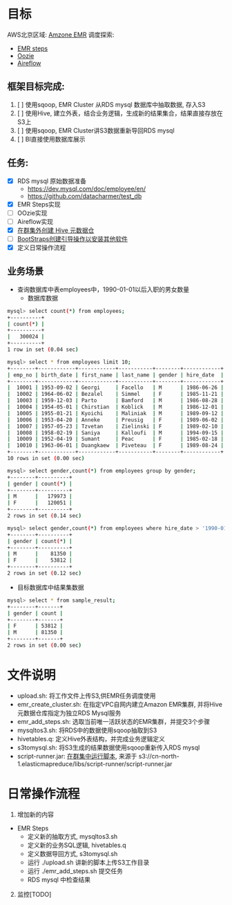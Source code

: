 # 目标
AWS北京区域: [Amzone EMR](http://docs.aws.amazon.com/zh_cn/emr/latest/ManagementGuide/emr-what-is-emr.html) 调度探索: 
 - [EMR steps](http://docs.aws.amazon.com/zh_cn/emr/latest/ManagementGuide/emr-overview.html#emr-work-cluster)
 - [Oozie](http://oozie.apache.org/)
 - [Aireflow](https://airflow.incubator.apache.org/)

## 框架目标完成:
1. [ ] 使用sqoop, EMR Cluster 从RDS mysql 数据库中抽取数据, 存入S3
2. [ ] 使用Hive, 建立外表，结合业务逻辑，生成新的结果集合，结果直接存放在S3上
3. [ ] 使用sqoop, EMR Cluster讲S3数据重新导回RDS mysql
4. [ ] BI直接使用数据库展示

## 任务:
 - [X] RDS mysql 原始数据准备
    * https://dev.mysql.com/doc/employee/en/
    * https://github.com/datacharmer/test_db
 - [X] EMR Steps实现
 - [ ] OOzie实现
 - [ ] Aireflow实现
 - [X] [在群集外创建 Hive 元数据仓](http://docs.aws.amazon.com/zh_cn/emr/latest/ReleaseGuide/emr-dev-create-metastore-outside.html)
 - [ ] [BootStraps创建引导操作以安装其他软件](http://docs.aws.amazon.com/zh_cn/emr/latest/DeveloperGuide/emr-plan-bootstrap.html)
 - [X] 定义日常操作流程

## 业务场景
- 查询数据库中表employees中，1990-01-01以后入职的男女数量
  - 数据库数据
```Bash
mysql> select count(*) from employees;
+----------+
| count(*) |
+----------+
|   300024 |
+----------+
1 row in set (0.04 sec)

mysql> select * from employees limit 10;
+--------+------------+------------+-----------+--------+------------+
| emp_no | birth_date | first_name | last_name | gender | hire_date  |
+--------+------------+------------+-----------+--------+------------+
|  10001 | 1953-09-02 | Georgi     | Facello   | M      | 1986-06-26 |
|  10002 | 1964-06-02 | Bezalel    | Simmel    | F      | 1985-11-21 |
|  10003 | 1959-12-03 | Parto      | Bamford   | M      | 1986-08-28 |
|  10004 | 1954-05-01 | Chirstian  | Koblick   | M      | 1986-12-01 |
|  10005 | 1955-01-21 | Kyoichi    | Maliniak  | M      | 1989-09-12 |
|  10006 | 1953-04-20 | Anneke     | Preusig   | F      | 1989-06-02 |
|  10007 | 1957-05-23 | Tzvetan    | Zielinski | F      | 1989-02-10 |
|  10008 | 1958-02-19 | Saniya     | Kalloufi  | M      | 1994-09-15 |
|  10009 | 1952-04-19 | Sumant     | Peac      | F      | 1985-02-18 |
|  10010 | 1963-06-01 | Duangkaew  | Piveteau  | F      | 1989-08-24 |
+--------+------------+------------+-----------+--------+------------+
10 rows in set (0.00 sec)

mysql> select gender,count(*) from employees group by gender;
+--------+----------+
| gender | count(*) |
+--------+----------+
| M      |   179973 |
| F      |   120051 |
+--------+----------+
2 rows in set (0.14 sec)

mysql> select gender,count(*) from employees where hire_date > '1990-01-01' group by gender;
+--------+----------+
| gender | count(*) |
+--------+----------+
| M      |    81350 |
| F      |    53812 |
+--------+----------+
2 rows in set (0.12 sec)

```

  - 目标数据库中结果集数据
```Bash
mysql> select * from sample_result;
+--------+-------+
| gender | count |
+--------+-------+
| F      | 53812 |
| M      | 81350 |
+--------+-------+
2 rows in set (0.00 sec)
```

# 文件说明
 - upload.sh: 将工作文件上传S3,供EMR任务调度使用 
 - emr_create_cluster.sh: 在指定VPC自网内建立Amazon EMR集群, 并将Hive元数据仓库指定为独立RDS Mysql服务
 - emr_add_steps.sh: 选取当前唯一活跃状态的EMR集群，并提交3个步骤
 - mysqltos3.sh: 将RDS中的数据使用sqoop抽取到S3
 - hivetables.q: 定义Hive外表结构，并完成业务逻辑定义
 - s3tomysql.sh: 将S3生成的结果数据使用sqoop重新传入RDS mysql
 - script-runner.jar: [在群集中运行脚本](http://docs.aws.amazon.com/zh_cn/emr/latest/ReleaseGuide/emr-hadoop-script.html), 来源于 s3://cn-north-1.elasticmapreduce/libs/script-runner/script-runner.jar

# 日常操作流程
1. 增加新的内容
 - EMR Steps
   - 定义新的抽取方式, mysqltos3.sh
   - 定义新的业务SQL逻辑, hivetables.q
   - 定义数据导回方式, s3tomysql.sh
   - 运行 ./upload.sh 讲新的脚本上传S3工作目录
   - 运行 ./emr_add_steps.sh 提交任务
   - RDS mysql 中检查结果

2. 监控[TODO]
